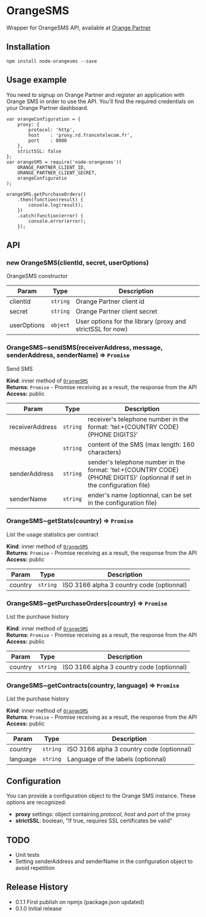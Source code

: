 OrangeSMS
=========

Wrapper for OrangeSMS API, available at [Orange Partner](https://www.orangepartner.com/SMS-CI-API)

## Installation

    npm install node-orangesms --save

## Usage example
You need to signup on Orange Partner and register an application with Orange SMS in order to use the API. You'll find the required credentials on your Orange Partner dashboard.

    var orangeConfiguration = {
        proxy: {
            protocol: 'http',
            host    : 'proxy.rd.francetelecom.fr',
            port    : 8080
        },
        strictSSL: false
    };
    var orangeSMS = require('node-orangesms')(
        ORANGE_PARTNER_CLIENT_ID,
        ORANGE_PARTNER_CLIENT_SECRET,
        orangeConfiguratio
    );

    orangeSMS.getPurchaseOrders()
        .then(function(result) {
            console.log(result);
        })
        .catch(function(error) {
            console.error(error);
        });

## API

<a name="new_OrangeSMS_new"></a>
### new OrangeSMS(clientId, secret, userOptions)
OrangeSMS constructor


| Param | Type | Description |
| --- | --- | --- |
| clientId | <code>string</code> | Orange Partner client id |
| secret | <code>string</code> | Orange Partner client secret |
| userOptions | <code>object</code> | User options for the library (proxy and strictSSL for now) |

<a name="OrangeSMS..sendSMS"></a>
### OrangeSMS~sendSMS(receiverAddress, message, senderAddress, senderName) ⇒ <code>Promise</code>
Send SMS

**Kind**: inner method of <code>[OrangeSMS](#OrangeSMS)</code>  
**Returns**: <code>Promise</code> - Promise receiving as a result, the response from the API  
**Access:** public  

| Param | Type | Description |
| --- | --- | --- |
| receiverAddress | <code>string</code> | receiver's telephone number in the format: 'tel:+{COUNTRY CODE}{PHONE DIGITS}' |
| message | <code>string</code> | content of the SMS (max length: 160 characters) |
| senderAddress | <code>string</code> | sender's telephone number in the format: 'tel:+{COUNTRY CODE}{PHONE DIGITS}' (optionnal if set in the configuration file) |
| senderName | <code>string</code> | ender's name (optionnal, can be set in the configuration file) |

<a name="OrangeSMS..getStats"></a>
### OrangeSMS~getStats(country) ⇒ <code>Promise</code>
List the usage statistics per contract

**Kind**: inner method of <code>[OrangeSMS](#OrangeSMS)</code>  
**Returns**: <code>Promise</code> - Promise receiving as a result, the response from the API  
**Access:** public  

| Param | Type | Description |
| --- | --- | --- |
| country | <code>string</code> | ISO 3166 alpha 3 country code (optionnal) |

<a name="OrangeSMS..getPurchaseOrders"></a>
### OrangeSMS~getPurchaseOrders(country) ⇒ <code>Promise</code>
List the purchase history

**Kind**: inner method of <code>[OrangeSMS](#OrangeSMS)</code>  
**Returns**: <code>Promise</code> - Promise receiving as a result, the response from the API  
**Access:** public  

| Param | Type | Description |
| --- | --- | --- |
| country | <code>string</code> | ISO 3166 alpha 3 country code (optionnal) |

<a name="OrangeSMS..getContracts"></a>
### OrangeSMS~getContracts(country, language) ⇒ <code>Promise</code>
List the purchase history

**Kind**: inner method of <code>[OrangeSMS](#OrangeSMS)</code>  
**Returns**: <code>Promise</code> - Promise receiving as a result, the response from the API  
**Access:** public  

| Param | Type | Description |
| --- | --- | --- |
| country | <code>string</code> | ISO 3166 alpha 3 country code (optionnal) |
| language | <code>string</code> | Language of the labels (optionnal) |



## Configuration

You can provide a configuration object to the Orange SMS instance. These options are recognized:
  * **proxy** settings: object containing *protocol*, *host* and *port* of the proxy 
  * **strictSSL**: boolean, "If true, requires SSL certificates be valid"

## TODO

  * Unit tests
  * Setting senderAddress and senderName in the configuration object to avoid repetition

## Release History

* 0.1.1 First publish on npmjs (package.json updated)
* 0.1.0 Initial release